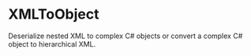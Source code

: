 # XMLToObject
Deserialize nested XML to complex C# objects or convert a complex C# object to hierarchical XML.

